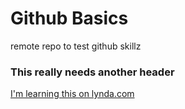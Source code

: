 # Github Basics
remote repo to test github skillz

### This really needs another header

[I'm learning this on lynda.com](http://www.lynda.com)
